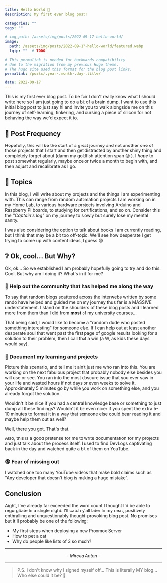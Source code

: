 ```yaml
---
title: Hello World 👋
description: My first ever blog post!

categories: ""
tags: ""

# img_path: /assets/img/posts/2022-09-17-hello-world/
image:
  path: /assets/img/posts/2022-09-17-hello-world/featured.webp
  lqip: ""  # TODO

# This permalink is needed for backwards compatibility
# due to the migration from my previous Hugo theme.
# The hugo site used this format for the blog post links.
permalink: /posts/:year-:month-:day-:title/

date: 2022-09-17
---
```


This is my first ever blog post. To be fair I don't really know what I should write here so I am just going to do a bit of a brain dump. I want to use this initial blog post to just say hi and invite you to walk alongside me on this journey of self-learning, tinkering, and cursing a piece of silicon for not behaving the way we'd expect it to.

## 🔁 Post Frequency

Hopefully, this will be the start of a great journey and not another one of those projects that I start and then get distracted by another shiny thing and completely forget about (damn my goldfish attention span 😢 ). I *hope* to post somewhat regularly, maybe once or twice a month to begin with, and then adjust and recalibrate as I go.

## 🎯 Topics

In this blog, I will write about my projects and the things I am experimenting with. This can range from random automation projects I am working on in my Home Lab, to various hardware projects involving Arduino and Raspberry Pi boards, to studying for certifications, and so on. Consider this the *"Captain's log"* on my journey to slowly but surely lose my mental sanity.

I was also considering the option to talk about books I am currently reading, but I think that may be a bit too off-topic. We'll see how desperate I get trying to come up with content ideas, I guess 😅

## ❔ Ok, cool... But Why?

Ok, ok... So we established I am probably hopefully going to try and do this. Cool. But why am I doing it? What's in it for me?

### 🙏 Help out the community that has helped me along the way

To say that random blogs scattered across the interwebs written by some rando have helped and guided me on my journey thus far is a MASSIVE understatement. I stand on the shoulders of these blog posts and I learned more from them than I did from **most** of my university courses...

That being said, I would like to become a "random dude who posted something interesting" for someone else. If I can help out at least another desperate soul that went past the first page of google results looking for a solution to their problem, then I call that a win (a W, as kids these days would say).

### 📝 Document my learning and projects

Picture this scenario, and tell me it ain't just me who ran into this. You are working on the next fabulous project that probably nobody else besides you will use or see. You ran into the most obscure issue that you ever saw in your life and wasted hours if not days or even weeks to solve it. Approximately 5 minutes go by while you work on something else, and you already forgot the solution.

Wouldn't it be nice if you had a central knowledge base or something to just dump all these findings? Wouldn't it be even nicer if you spent the extra 5-10 minutes to format it in a way that someone else could bear reading it and maybe help them out as well?

Well, there you got. That's that.

Also, this is a good pretense for me to write documentation for my projects and just talk about the process itself. I used to find DevLogs captivating back in the day and watched quite a bit of them on YouTube.

### 😨 Fear of missing out

I watched one too many YouTube videos that make bold claims such as "Any developer that doesn't blog is making a huge mistake".

## Conclusion

Aight, I've already far exceeded the word count I thought I'd be able to regurgitate in a single night. I'll catch y'all later in my next, positively enthralling and unquestionably thought-provoking blog post.
No promises but it'll probably be one of the following:

- My first steps when deploying a new Proxmox Server
- How to pet a cat
- Why do people like lists of 3 so much?

---
<center>
<i> - Mircea Anton - </i>
</center>

---

> P.S. I don't know why I signed myself off... This is literally MY blog... Who else could it be? 🤷
